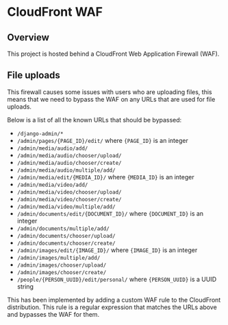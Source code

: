 # CloudFront WAF

## Overview

This project is hosted behind a CloudFront Web Application Firewall (WAF).


## File uploads

This firewall causes some issues with users who are uploading files, this means that we need to bypass the WAF on any URLs that are used for file uploads.

Below is a list of all the known URLs that should be bypassed:

- `/django-admin/*` 
- `/admin/pages/{PAGE_ID}/edit/` where `{PAGE_ID}` is an integer
- `/admin/media/audio/add/`
- `/admin/media/audio/chooser/upload/`
- `/admin/media/audio/chooser/create/`
- `/admin/media/audio/multiple/add/`
- `/admin/media/edit/{MEDIA_ID}/` where `{MEDIA_ID}` is an integer
- `/admin/media/video/add/`
- `/admin/media/video/chooser/upload/`
- `/admin/media/video/chooser/create/`
- `/admin/media/video/multiple/add/`
- `/admin/documents/edit/{DOCUMENT_ID}/` where `{DOCUMENT_ID}` is an integer
- `/admin/documents/multiple/add/`
- `/admin/documents/chooser/upload/`
- `/admin/documents/chooser/create/`
- `/admin/images/edit/{IMAGE_ID}/` where `{IMAGE_ID}` is an integer
- `/admin/images/multiple/add/`
- `/admin/images/chooser/upload/`
- `/admin/images/chooser/create/`
- `/people/{PERSON_UUID}/edit/personal/` where `{PERSON_UUID}` is a UUID string

This has been implemented by adding a custom WAF rule to the CloudFront distribution. This rule is a regular expression that matches the URLs above and bypasses the WAF for them.
